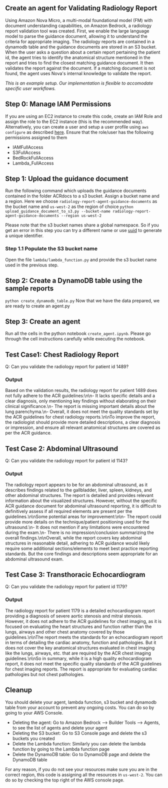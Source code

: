 ## Create an agent for Validating Radiology Report 
Using Amazon Nova Micro, a multi-modal foundational model (FM) with document understanding capabilities, on Amazon Bedrock, a radiology report validation tool was created. First, we enable the large language model to parse the guidance document, allowing it to understand the criteria for appropriate imaging. The radiology reports are contained in a dynamodb table and the guidance documents are stored in an S3 bucket. When the user asks a question about a certain report pertaining the patient id, the agent tries to identify the anatomical structure mentioned in the report and tries to find the closest matching guidance document. It then validates the report against the document. If a matching document is not found, the agent uses Nova's internal knowledge to validate the report.

*This is an example setup. Our implementation is flexible to accomodate specific user workflows.*

## Step 0: Manage IAM Permissions
If you are using an EC2 instance to create this code, create an IAM Role and assign the role to the EC2 instance (this is the recommended way). Alternatively, you can create a user and setup a user profile using `aws configure` as described [here](https://docs.aws.amazon.com/cli/v1/userguide/cli-configure-files.html).
Ensure that the role/user has the following permissions assigned to them 
- IAMFullAccess
- S3FullAccess
- BedRockFullAccess
- Lambda_FullAccess


## Step 1: Upload the guidance document
Run the following command which uploads the guidance documents contained in the folder ACRdocs to a s3 bucket. Assign a bucket name and a region. Here we choose  `radiology-report-agent-guidance-documents` as the bucket name and `us-west-2` as the region of choice
`python upload_guidance_document_to_s3.py --bucket-name radiology-report-agent-guidance-documents --region us-west-2`

Please note that the s3 bucket names share a global namespace. So if you get an error in this step you can try a different name or use [uuid](https://www.uuidgenerator.net/dev-corner/python) to generate a unique identifier. 

### Step 1.1 Populate the S3 bucket name
Open the file `lambda/lambda_function.py` and provide the s3 bucket name used in the previous step.

## Step 2: Create a DynamoDB table using the sample reports
`python create_dynamodb_table.py`
Now that we have the data prepared, we are ready to create an agent.py

## Step 3: Create an agent
Run all the cells in the python notebook `create_agent.ipynb`. Please go through the cell instructions carefully while executing the notebook.

## Test Case1: Chest Radiology Report
Q: Can you validate the radiology report for patient id 1489?

### Output
Based on the validation results, the radiology report for patient 1489 does not fully adhere to the ACR guidelines:\n\n- It lacks specific details and a clear diagnosis, only mentioning key findings without elaborating on their clinical significance.\n- The report is missing important details about the lung parenchyma.\n- Overall, it does not meet the quality standards set by the ACR guidelines for chest radiology reports.\n\nTo improve the report, the radiologist should provide more detailed descriptions, a clear diagnosis or impression, and ensure all relevant anatomical structures are covered as per the ACR guidance.

## Test Case 2: Abdominal Ultrasound
Q: Can you validate the radiology report for patient id 1143?

### Output
The radiology report appears to be for an abdominal ultrasound, as it describes findings related to the gallbladder, liver, spleen, kidneys, and other abdominal structures. The report is detailed and provides relevant information about the visualized structures. However, without the specific ACR guidance document for abdominal ultrasound reporting, it is difficult to definitively assess if all required elements are present per the guidelines.\n\nSome potential areas for improvement:\n\n- The report could provide more details on the technique/patient positioning used for the ultrasound.\n- It does not mention if any limitations were encountered during the exam.\n- There is no impression/conclusion summarizing the overall findings.\n\nOverall, while the report covers key abdominal structures in reasonable detail, adhering to ACR guidance would likely require some additional sections/elements to meet best practice reporting standards. But the core findings and descriptions seem appropriate for an abdominal ultrasound exam.

## Test Case 3: Transthoracic Echocardiogram
Q: Can you validate the radiology report for patient id 1179?

### Output
The radiology report for patient 1179 is a detailed echocardiogram report providing a diagnosis of severe aortic stenosis and mitral stenosis. However, it does not adhere to the ACR guidelines for chest imaging, as it is focused on evaluating the heart structures and function rather than the lungs, airways and other chest anatomy covered by those guidelines.\n\nThe report meets the standards for an echocardiogram report in terms of detailing the cardiac anatomy, function and pathologies. But it does not cover the key anatomical structures evaluated in chest imaging like the lungs, airways, etc. that are required by the ACR chest imaging guidelines.\n\nSo in summary, while it is a high quality echocardiogram report, it does not meet the specific quality standards of the ACR guidelines for chest imaging reports. The report is appropriate for evaluating cardiac pathologies but not chest pathologies.

## Cleanup
You should delete your agent, lambda function, s3 bucket and dynamodb table from your account to prevent any ongoing costs. You can do so by going to your AWS Console. 
- Deleting the agent: Go to Amazon Bedrock --> Builder Tools --> Agents, to see the list of agents and delete your agent
- Deleting the S3 bucket: Go to S3 Console page and delete the s3 buckets you created
- Delete the Lambda function: Similarly you can delete the lambda function by going to the Lambda function page
- Delete the DynamoDB table: Go to DynamoDB page and delete the DynamoDB table

For any reason, if you do not see your resources make sure you are in the correct region, this code is assigning all the resources in `us-west-2`. You can do so by checking the top right of the AWS console page.